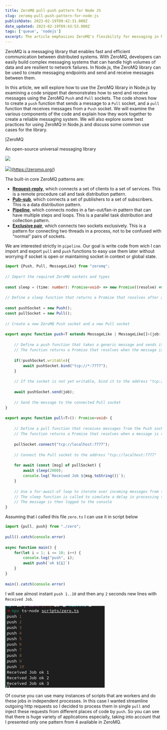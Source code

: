 ```yaml
---
title: ZeroMQ pull-push pattern for Node JS
slug: zeromq-pull-push-pattern-for-node-js
publishDate: 2023-02-19T09:42:31.000Z
date_updated: 2023-02-19T09:43:53.000Z
tags: ['queue', 'nodejs']
excerpt: The article emphasizes ZeroMQ's flexibility for messaging in Node.js, highlighting the pull-push pattern ideal for high-volume distributed systems.
---
```


ZeroMQ is a messaging library that enables fast and efficient communication between distributed systems. With ZeroMQ, developers can easily build complex messaging systems that can handle high volumes of data and are resilient to network failures. In Node.js, the ZeroMQ library can be used to create messaging endpoints and send and receive messages between them.

In this article, we will explore how to use the ZeroMQ library in Node.js by examining a code snippet that demonstrates how to send and receive messages using the ZeroMQ `Push` and `Pull` sockets. The code shows how to create a `push` function that sends a message to a `Pull` socket, and a `pull` function that receives messages from a `Push` socket. We will examine the various components of the code and explain how they work together to create a reliable messaging system. We will also explore some best practices for using ZeroMQ in Node.js and discuss some common use cases for the library.

[ZeroMQ

An open-source universal messaging library

![](https://zeromq.org/apple-touch-icon.png)

![](https://zeromq.org/images/logo.gif)](https://zeromq.org/)

The built-in core ZeroMQ patterns are:

* [****Request-reply****](https://zeromq.org/socket-api/#request-reply-pattern), which connects a set of clients to a set of services. This is a remote procedure call and task distribution pattern.
* [****Pub-sub****](https://zeromq.org/socket-api/#publish-subscribe-pattern), which connects a set of publishers to a set of subscribers. This is a data distribution pattern.
* [****Pipeline****](https://zeromq.org/socket-api/#pipeline-pattern), which connects nodes in a fan-out/fan-in pattern that can have multiple steps and loops. This is a parallel task distribution and collection pattern.
* [****Exclusive pair****](https://zeromq.org/socket-api/#exclusive-pair-pattern), which connects two sockets exclusively. This is a pattern for connecting two threads in a process, not to be confused with “normal” pairs of sockets.

We are interested strictly in `pipeline`. Our goal is write code from wich I can import and export `pull` and `push` functions to easy use them later without worrying if socket is open or maintaining socket in context or global state.

```typescript
import {Push, Pull, MessageLike} from "zeromq";

// Import the required ZeroMQ sockets and types

const sleep = (time: number): Promise<void> => new Promise((resolve) => setTimeout(resolve, time))

// Define a sleep function that returns a Promise that resolves after a given time interval

const pushSocket = new Push();
const pullSocket = new Pull();

// Create a new ZeroMQ Push socket and a new Pull socket

export async function push<T extends MessageLike | MessageLike[]>(job: T): Promise<void> {

    // Define a push function that takes a generic message and sends it to the Pull socket
    // The function returns a Promise that resolves when the message is sent

    if(!pushSocket.writable){
        await pushSocket.bind("tcp://*:7777");
    }

    // If the socket is not yet writable, bind it to the address "tcp://*:7777"

    await pushSocket.send(job);

    // Send the message to the connected Pull socket
}

export async function pull<T>(): Promise<void> {

    // Define a pull function that receives messages from the Push socket
    // The function returns a Promise that resolves when a message is received

    pullSocket.connect("tcp://localhost:7777");

    // Connect the Pull socket to the address "tcp://localhost:7777"

    for await (const [msg] of pullSocket) {
        await sleep(2000);
        console.log(`Received Job ${msg.toString()}`);
    }

    // Use a for-await-of loop to iterate over incoming messages from the Pull socket
    // The sleep function is called to simulate a delay in processing the message
    // The message is then logged to the console
}
```

Assuming that i called this file `zero.ts` I can use it in script below

```typescript
import {pull, push} from "./zero";

pull().catch(console.error)

async function main() {
    for(let i = 1; i <= 10; i++) {
        console.log("push", i);
        await push(`ok ${i}`)
    }
}

main().catch(console.error)
```

I will see almost instant `push 1..10` and then any `2` seconds new lines with `Received Job`.

![](../../../../assets/2023-02-19/Zrzut-ekranu-z-2023-02-19-16-22-15.png)

Of course you can use many instances of scripts that are workers and do these jobs in independent processes. In this case I wanted streamline outgoing http requests so I decided to process them in single `pull` and inject these requests from different places of code by `push`. So you can see that there is huge variety of applications especially, taking into account that I presented only one pattern from 4 available in ZeroMQ.
